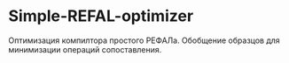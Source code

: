 Simple-REFAL-optimizer
======================

Оптимизация компилтора простого РЕФАЛа. 
Обобщение образцов для минимизации операций сопоставления.
